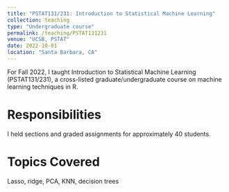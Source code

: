 ```yaml
---
title: "PSTAT131/231: Introduction to Statistical Machine Learning"
collection: teaching
type: "Undergraduate course"
permalink: /teaching/PSTAT131231
venue: "UCSB, PSTAT"
date: 2022-10-01
location: "Santa Barbara, CA"
---
```


For Fall 2022, I taught Introduction to Statistical Machine Learning (PSTAT131/231), a cross-listed graduate/undergraduate course on machine learning techniques in R.

Responsibilities
======
I held sections and graded assignments for approximately 40 students.

Topics Covered
======
Lasso, ridge, PCA, KNN, decision trees
